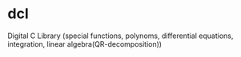 # dcl
Digital C Library (special functions, polynoms, differential equations, integration, linear algebra(QR-decomposition))
